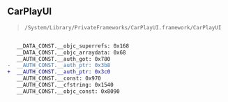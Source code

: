 ## CarPlayUI

> `/System/Library/PrivateFrameworks/CarPlayUI.framework/CarPlayUI`

```diff

   __DATA_CONST.__objc_superrefs: 0x168
   __DATA_CONST.__objc_arraydata: 0x68
   __AUTH_CONST.__auth_got: 0x780
-  __AUTH_CONST.__auth_ptr: 0x3b8
+  __AUTH_CONST.__auth_ptr: 0x3c0
   __AUTH_CONST.__const: 0x970
   __AUTH_CONST.__cfstring: 0x1540
   __AUTH_CONST.__objc_const: 0x8090

```
